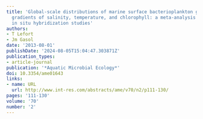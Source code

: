 ```yaml
---
title: 'Global-scale distributions of marine surface bacterioplankton groups along
  gradients of salinity, temperature, and chlorophyll: a meta-analysis of fluorescence
  in situ hybridization studies'
authors:
- T Lefort
- Jm Gasol
date: '2013-08-01'
publishDate: '2024-08-05T15:04:47.303871Z'
publication_types:
- article-journal
publication: '*Aquatic Microbial Ecology*'
doi: 10.3354/ame01643
links:
- name: URL
  url: http://www.int-res.com/abstracts/ame/v70/n2/p111-130/
pages: '111-130'
volume: '70'
number: '2'
---
```

